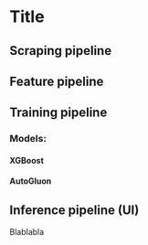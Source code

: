 # Title
## Scraping pipeline

## Feature pipeline

## Training pipeline

### Models:
#### XGBoost
#### AutoGluon

## Inference pipeline (UI)
Blablabla
